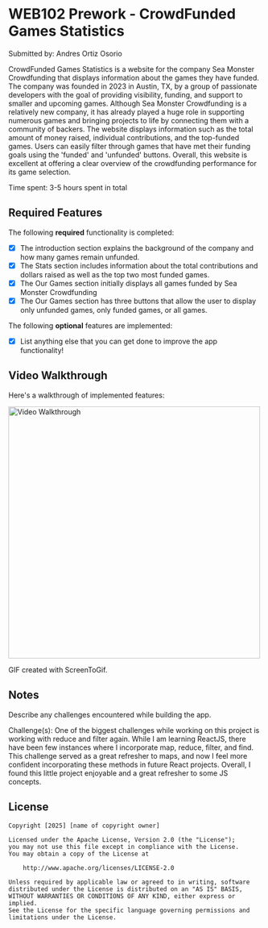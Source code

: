 # WEB102 Prework - CrowdFunded Games Statistics

Submitted by: Andres Ortiz Osorio

CrowdFunded Games Statistics is a website for the company Sea Monster Crowdfunding that displays information about the games they have funded. The company was founded in 2023 in Austin, TX, by a group of passionate developers with the goal of providing visibility, funding, and support to smaller and upcoming games. Although Sea Monster Crowdfunding is a relatively new company, it has already played a huge role in supporting numerous games and bringing projects to life by connecting them with a community of backers. The website displays information such as the total amount of money raised, individual contributions, and the top-funded games. Users can easily filter through games that have met their funding goals using the 'funded' and 'unfunded' buttons. Overall, this website is excellent at offering a clear overview of the crowdfunding performance for its game selection.

Time spent: 3-5 hours spent in total

## Required Features

The following **required** functionality is completed:

- [x] The introduction section explains the background of the company and how many games remain unfunded.
- [x] The Stats section includes information about the total contributions and dollars raised as well as the top two most funded games.
- [x] The Our Games section initially displays all games funded by Sea Monster Crowdfunding
- [x] The Our Games section has three buttons that allow the user to display only unfunded games, only funded games, or all games.

The following **optional** features are implemented:

- [x] List anything else that you can get done to improve the app functionality!

## Video Walkthrough

Here's a walkthrough of implemented features:

<img src="./assets/webGif.gif" title='Video Walkthrough' width='500px' height="auto" alt='Video Walkthrough'/>

GIF created with ScreenToGif.

## Notes

Describe any challenges encountered while building the app.

Challenge(s): One of the biggest challenges while working on this project is working with reduce and filter again. While I am learning ReactJS, there have been few instances where I incorporate map, reduce, filter, and find. This challenge served as a great refresher to maps, and now I feel more confident incorporating these methods in future React projects. Overall, I found this little project enjoyable and a great refresher to some JS concepts.

## License

    Copyright [2025] [name of copyright owner]

    Licensed under the Apache License, Version 2.0 (the "License");
    you may not use this file except in compliance with the License.
    You may obtain a copy of the License at

        http://www.apache.org/licenses/LICENSE-2.0

    Unless required by applicable law or agreed to in writing, software
    distributed under the License is distributed on an "AS IS" BASIS,
    WITHOUT WARRANTIES OR CONDITIONS OF ANY KIND, either express or implied.
    See the License for the specific language governing permissions and
    limitations under the License.
